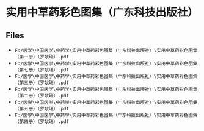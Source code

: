 # 实用中草药彩色图集（广东科技出版社）

## Files

- `F:/医学\中国医学\中药学\实用中草药彩色图集（广东科技出版社）\实用中草药彩色图集（第一册）（罗献瑞）.pdf`
- `F:/医学\中国医学\中药学\实用中草药彩色图集（广东科技出版社）\实用中草药彩色图集（第七册）（罗献瑞）.pdf`
- `F:/医学\中国医学\中药学\实用中草药彩色图集（广东科技出版社）\实用中草药彩色图集（第三册）（罗献瑞）.pdf`
- `F:/医学\中国医学\中药学\实用中草药彩色图集（广东科技出版社）\实用中草药彩色图集（第二册）（罗献瑞）.pdf`
- `F:/医学\中国医学\中药学\实用中草药彩色图集（广东科技出版社）\实用中草药彩色图集（第五册）（罗献瑞）.pdf`
- `F:/医学\中国医学\中药学\实用中草药彩色图集（广东科技出版社）\实用中草药彩色图集（第四册）（罗献瑞）.pdf`
